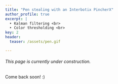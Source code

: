 ```yaml
---
title: "Pen stealing with an Interbotix PincherX"
author_profile: true
excerpt: |
  ‣ Kalman filtering <br>
  ‣ Color thresholding <br>
key: 2
header:
  teaser: /assets/pen.gif

---
```

###### This page is currently under construction.

Come back soon! :) 